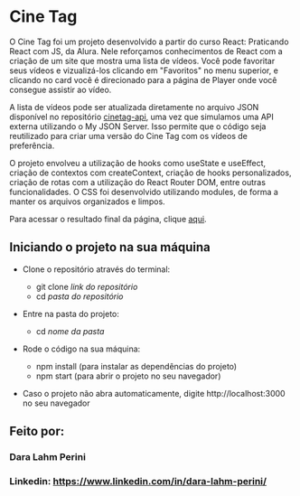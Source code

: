 # Cine Tag

O Cine Tag foi um projeto desenvolvido a partir do curso React: Praticando React com JS, da Alura. Nele reforçamos conhecimentos de React com a criação de um site que mostra uma lista de vídeos. Você pode favoritar seus vídeos e vizualizá-los clicando em "Favoritos" no menu superior, e clicando no card você é direcionado para a página de Player onde você consegue assistir ao vídeo.

A lista de vídeos pode ser atualizada diretamente no arquivo JSON disponível no repositório [cinetag-api](https://github.com/daraperini/cinetag-api), uma vez que simulamos uma API externa utilizando o My JSON Server. Isso permite que o código seja reutilizado para criar uma versão do Cine Tag com os vídeos de preferência.

O projeto envolveu a utilização de hooks como useState e useEffect, criação de contextos com createContext, criação de hooks personalizados, criação de rotas com a utilização do React Router DOM, entre outras funcionalidades. O CSS foi desenvolvido utilizando modules, de forma a manter os arquivos organizados e limpos.

Para acessar o resultado final da página, clique [aqui](https://cinetag-nu-two.vercel.app/).

## Iniciando o projeto na sua máquina

- Clone o repositório através do terminal:
    - git clone *link do repositório*
    - cd *pasta do repositório*
 
- Entre na pasta do projeto:
    - cd *nome da pasta*
 
- Rode o código na sua máquina:
    - npm install (para instalar as dependências do projeto)
    - npm start (para abrir o projeto no seu navegador)
 
* Caso o projeto não abra automaticamente, digite http://localhost:3000 no seu navegador


## Feito por:

### Dara Lahm Perini

### Linkedin: https://www.linkedin.com/in/dara-lahm-perini/
  
